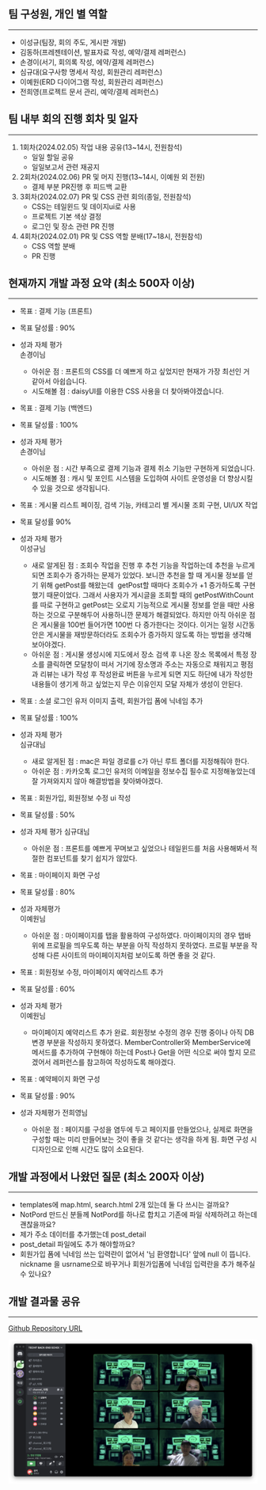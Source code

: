 ## 팀 구성원, 개인 별 역할

---
- 이성규(팀장, 회의 주도, 게시판 개발)
- 김동하(프레젠테이션, 발표자료 작성, 예약/결제 레퍼런스)
- 손경이(서기, 회의록 작성, 에약/결제 레퍼런스)
- 심규대(요구사항 명세서 작성, 회원관리 레퍼런스)
- 이예원(ERD 다이어그램 작성, 회원관리 레퍼런스)
- 전희영(프로젝트 문서 관리, 예약/결제 레퍼런스)

## 팀 내부 회의 진행 회차 및 일자

---

1. 1회차(2024.02.05) 작업 내용 공유(13~14시, 전원참석)
    - 일일 할일 공유
    - 일일보고서 관련 재공지
2. 2회차(2024.02.06) PR 및 머지 진행(13~14시, 이예원 외 전원)
    - 결제 부분 PR진행 후 피드백 교환
3. 3회차(2024.02.07) PR 및 CSS 관련 회의(종일, 전원참석)
    - CSS는 테일윈드 및 데이지ui로 사용 
    - 프로젝트 기본 색상 결정
    - 로그인 및 장소 관련 PR 진행
4. 4회차(2024.02.01) PR 및 CSS 역할 분배(17~18시, 전원참석)
    - CSS 역할 분배
    - PR 진행

## 현재까지 개발 과정 요약 (최소 500자 이상)

---
- 목표 : 결제 기능 (프론트)
- 목표 달성률 : 90%
- 성과 자체 평가  
   손경이님
  - 아쉬운 점 : 프론트의 CSS를 더 예쁘게 하고 싶었지만 현재가 가장 최선인 거 같아서 아쉽습니다. 
  - 시도해볼 점 : daisyUI를 이용한 CSS 사용을 더 찾아봐야겠습니다.


- 목표 : 결제 기능 (백엔드)
- 목표 달성률 : 100%
- 성과 자체 평가  
   손경이님
  - 아쉬운 점 : 시간 부족으로 결제 기능과 결제 취소 기능만 구현하게 되었습니다. 
  - 시도해볼 점 : 캐시 및 포인트 시스템을 도입하여 사이트 운영성을 더 향상시킬 수 있을 것으로 생각됩니다.


- 목표 : 게시물 리스트 페이징, 검색 기능, 카테고리 별 게시물 조회 구현, UI/UX 작업
- 목표 달성률 90%
- 성과 자체 평가  
   이성규님
  - 새로 알게된 점 : 조회수 작업을 진행 후 추천 기능을 작업하는데 추천을 누르게 되면 조회수가 증가하는 문제가 있었다. 보니깐 추천을 할 때 게시물 정보를 얻기 위해 getPost를 해왔는데  getPost할 때마다 조회수가 +1 증가하도록 구현했기 때문이었다. 그래서 사용자가 게시글을 조회할 때의 getPostWithCount를 따로 구현하고 getPost는 오로지 기능적으로 게시물 정보를 얻을 때만 사용하는 것으로 구분해두어 사용하니깐 문제가 해결되었다. 하지만 아직 아쉬운 점은 게시물을 100번 들어가면 100번 다 증가한다는 것이다. 이거는 일정 시간동안은 게시물을 재방문하더라도 조회수가 증가하지 않도록 하는 방법을 생각해보아야겠다.
  - 아쉬운 점 : 게시물 생성시에 지도에서 장소 검색 후 나온 장소 목록에서 특정 장소를 클릭하면 모달창이 떠서 거기에 장소명과 주소는 자동으로 채워지고 평점과 리뷰는 내가 작성 후 작성완료 버튼을 누르게 되면 지도 하단에 내가 작성한 내용들이 생기게 하고 싶었는지 무슨 이유인지 모달 자체가 생성이 안된다.


- 목표 : 소셜 로그인 유저 이미지 출력, 회원가입 폼에 닉네임 추가
- 목표 달성률 : 100%
- 성과 자체 평가   
   심규대님
  - 새로 알게된 점 : mac은 파일 경로를 c가 아닌 루트 폴더를 지정해줘야 한다.
  - 아쉬운 점 : 카카오톡 로그인 유저의 이메일을 정보수집 필수로 지정해놓았는데 잘 가져와지지 않아 해결방법을 찾아봐야겠다.


- 목표 : 회원가입, 회원정보 수정 ui 작성
- 목표 달성률 : 50%
- 성과 자체 평가
   심규대님
  - 아쉬운 점 : 프론트를 예쁘게 꾸며보고 싶었으나 테일윈드를 처음 사용해봐서 적절한 컴포넌트를 찾기 쉽지가 않았다.


- 목표 : 마이페이지 화면 구성
- 목표 달성률 : 80%
- 성과 자체평가   
   이예원님
  - 아쉬운 점 : 마이페이지를 탭을 활용하여 구성하였다. 마이페이지의 경우 탭바 위에 프로필을 띄우도록 하는 부분을 아직 작성하지 못하였다. 프로필 부분을 작성해 다른 사이트의 마이페이지처럼 보이도록 하면 좋을 것 같다.


- 목표 : 회원정보 수정, 마이페이지 예약리스트 추가
- 목표 달성률 : 60%
- 성과 자체 평가  
   이예원님 
  - 마이페이지 예약리스트 추가 완료. 회원정보 수정의 경우 진행 중이나 아직 DB 변경 부분을 작성하지 못하였다. MemberController와 MemberService에 메서드를 추가하여 구현해야 하는데 Post나 Get을 어떤 식으로 써야 할지 모르겠어서 레퍼런스를 참고하여 작성하도록 해야겠다.


- 목표 : 예약페이지 화면 구성
- 목표 달성률 : 90%
- 성과 자체평가
  전희영님
  - 아쉬운 점 : 페이지를 구성을 염두에 두고 페이지를 만들었으나, 실제로 화면을 구성할 때는 미리 만들어보는 것이 좋을 것 같다는 생각을 하게 됨. 화면 구성 시 디자인으로 인해 시간도 많이 소요된다.
## 개발 과정에서 나왔던 질문 (최소 200자 이상)

---
- templates에 map.html, search.html 2개 있는데 둘 다 쓰시는 걸까요? 
- NotPord 만드신 분들께 NotPord를 하나로 합치고 기존에 파일 삭제하려고 하는데 괜찮을까요? 
- 제가 주소 데이터를 추가했는데 post_detail 
- post_detail 파일에도 추가 해야할까요? 
- 회원가입 폼에 닉네임 쓰는 입력란이 없어서 '님 환영합니다' 앞에 null 이 뜹니다. nickname 을 usrname으로 바꾸거나 회원가입폼에 닉네임 입력란을 추가 해주실 수 있나요?

## 개발 결과물 공유

---


[Github Repository URL](https://github.com/Tour-de-Monde/Tour-de-Monde)

![4주차 모임](./resource/images/1.png)